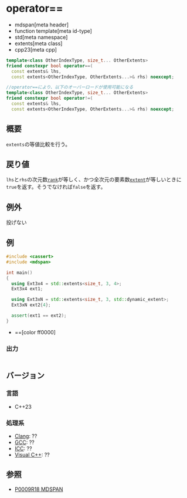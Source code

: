 # operator==
* mdspan[meta header]
* function template[meta id-type]
* std[meta namespace]
* extents[meta class]
* cpp23[meta cpp]

```cpp
template<class OtherIndexType, size_t... OtherExtents>
friend constexpr bool operator==(
  const extents& lhs,
  const extents<OtherIndexType, OtherExtents...>& rhs) noexcept;

//operator==により、以下のオーバーロードが使用可能になる        
template<class OtherIndexType, size_t... OtherExtents>
friend constexpr bool operator!=(
  const extents& lhs,
  const extents<OtherIndexType, OtherExtents...>& rhs) noexcept;
```

## 概要
`extents`の等値比較を行う。


## 戻り値
`lhs`と`rhs`の次元数[`rank`](rank.md)が等しく、かつ全次元の要素数[`extent`](extent.md)が等しいときに`true`を返す。そうでなければ`false`を返す。


## 例外
投げない


## 例
```cpp example
#include <cassert>
#include <mdspan>

int main()
{
  using Ext3x4 = std::extents<size_t, 3, 4>;
  Ext3x4 ext1;

  using Ext3xN = std::extents<size_t, 3, std::dynamic_extent>;
  Ext3xN ext2{4};

  assert(ext1 == ext2);
}
```
* ==[color ff0000]


### 出力
```
```


## バージョン
### 言語
- C++23

### 処理系
- [Clang](/implementation.md#clang): ??
- [GCC](/implementation.md#gcc): ??
- [ICC](/implementation.md#icc): ??
- [Visual C++](/implementation.md#visual_cpp): ??


## 参照
- [P0009R18 MDSPAN](https://www.open-std.org/jtc1/sc22/wg21/docs/papers/2022/p0009r18.html)
